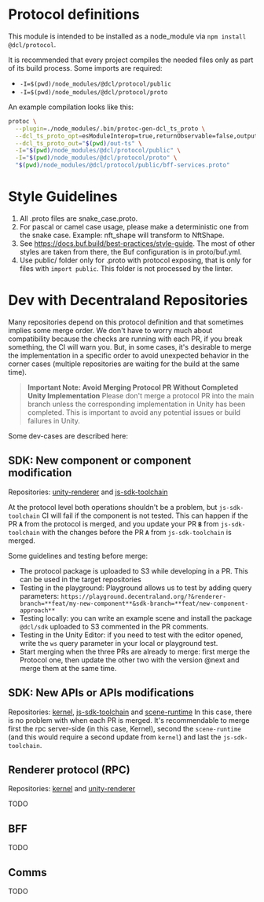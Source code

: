 # Protocol definitions

This module is intended to be installed as a node_module via `npm install @dcl/protocol`.

It is recommended that every project compiles the needed files only as part of its build process. Some imports are required:

- `-I=$(pwd)/node_modules/@dcl/protocol/public`
- `-I=$(pwd)/node_modules/@dcl/protocol/proto`

An example compilation looks like this:

```bash
protoc \
  --plugin=./node_modules/.bin/protoc-gen-dcl_ts_proto \
  --dcl_ts_proto_opt=esModuleInterop=true,returnObservable=false,outputServices=generic-definitions,fileSuffix=.gen \
  --dcl_ts_proto_out="$(pwd)/out-ts" \
  -I="$(pwd)/node_modules/@dcl/protocol/public" \
  -I="$(pwd)/node_modules/@dcl/protocol/proto" \
  "$(pwd)/node_modules/@dcl/protocol/public/bff-services.proto"
```

# Style Guidelines
1. All .proto files are snake_case.proto.
2. For pascal or camel case usage, please make a deterministic one from the snake case. Example: nft_shape will transform to NftShape.
3. See https://docs.buf.build/best-practices/style-guide. The most of other styles are taken from there, the Buf configuration is in proto/buf.yml.
4. Use public/ folder only for .proto with protocol exposing, that is only for files with `import public`. This folder is not processed by the linter.

# Dev with Decentraland Repositories
Many repositories depend on this protocol definition and that sometimes implies some merge order. We don't have to worry much about compatibility because the checks are running with each PR, if you break something, the CI will warn you. But, in some cases, it's desirable to merge the implementation in a specific order to avoid unexpected behavior in the corner cases (multiple repositories are waiting for the build at the same time).

> **Important Note: Avoid Merging Protocol PR Without Completed Unity Implementation**
> Please don't merge a protocol PR into the main branch unless the corresponding implementation in Unity has been completed. This is important to avoid any potential issues or build failures in Unity.

Some dev-cases are described here:
## SDK: New component or component modification 
Repositories: [unity-renderer](https://github.com/decentraland/unity-renderer/) and [js-sdk-toolchain](https://github.com/decentraland/js-sdk-toolchain/)

At the protocol level both operations shouldn't be a problem, but `js-sdk-toolchain` CI will fail if the component is not tested. This can happen if the PR **`A`** from the protocol is merged, and you update your PR **`B`** from `js-sdk-toolchain` with the changes before the PR **`A`** from `js-sdk-toolchain` is merged.

Some guidelines and testing before merge:
- The protocol package is uploaded to S3 while developing in a PR. This can be used in the target repositories
- Testing in the playground: Playground allows us to test by adding query parameters: `https://playground.decentraland.org/?&renderer-branch=**feat/my-new-component**&sdk-branch=**feat/new-component-approach**`
- Testing locally: you can write an example scene and install the package `@dcl/sdk` uploaded to S3 commented in the PR comments.
- Testing in the Unity Editor: if you need to test with the editor opened, write the `ws` query parameter in your local or playground test.
- Start merging when the three PRs are already to merge: first merge the Protocol one, then update the other two with the version @next and merge them at the same time.

## SDK: New APIs or APIs modifications
Repositories: [kernel](https://github.com/decentraland/kernel/), [js-sdk-toolchain](https://github.com/decentraland/js-sdk-toolchain/) and [scene-runtime](https://github.com/decentraland/scene-runtime/) 
In this case, there is no problem with when each PR is merged. It's recommendable to merge first the rpc server-side (in this case, Kernel), second the `scene-runtime` (and this would require a second update from `kernel`) and last the `js-sdk-toolchain`.

## Renderer protocol (RPC)
Repositories: [kernel](https://github.com/decentraland/kernel/) and [unity-renderer](https://github.com/decentraland/unity-renderer/)

TODO

## BFF
TODO

## Comms 
TODO
